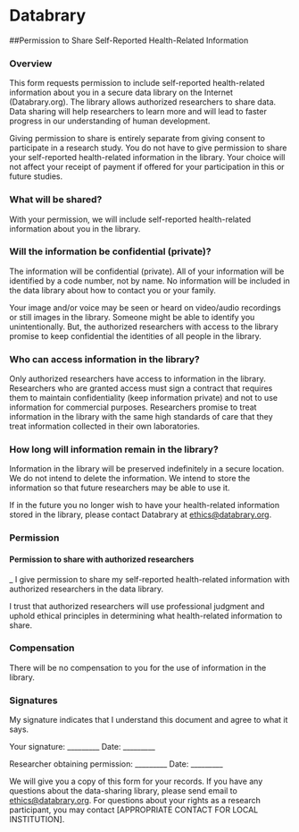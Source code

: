 # Databrary
##Permission to Share Self-Reported Health-Related Information 
### Overview
This form requests permission to include self-reported health-related information about you in a secure data library on the Internet (Databrary.org). The library allows authorized researchers to share data. Data sharing will help researchers to learn more and will lead to faster progress in our understanding of human development.

Giving permission to share is entirely separate from giving consent to participate in a research study. You do not have to give permission to share your self-reported health-related information in the library. Your choice will not affect your receipt of payment if offered for your participation in this or future studies.

### What will be shared?
With your permission, we will include self-reported health-related information about you in the library.

### Will the information be confidential (private)?
The information will be confidential (private). All of your information will be identified by a code number, not by name. No information will be included in the data library about how to contact you or your family.

Your image and/or voice may be seen or heard on video/audio recordings or still images in the library. Someone might be able to identify you unintentionally. But, the authorized researchers with access to the library promise to keep confidential the identities of all people in the library.

### Who can access information in the library?
Only authorized researchers have access to information in the library. Researchers who are granted access must sign a contract that requires them to maintain confidentiality (keep information private) and not to use information for commercial purposes. Researchers promise to treat information in the library with the same high standards of care that they treat information collected in their own laboratories.

### How long will information remain in the library?
Information in the library will be preserved indefinitely in a secure location. We do not intend to delete the information. We intend to store the information so that future researchers may be able to use it.

If in the future you no longer wish to have your health-related information stored in the library, please contact Databrary at ethics@databrary.org. 

### Permission
#### Permission to share with authorized researchers
_ I give permission to share my self-reported health-related information with authorized researchers in the data library.

I trust that authorized researchers will use professional judgment and uphold ethical principles in determining what health-related information to share.

### Compensation
There will be no compensation to you for the use of information in the library.

### Signatures
My signature indicates that I understand this document and agree to what it says.

Your signature: _________ Date: _________

Researcher obtaining permission: _________	Date: _________
							
We will give you a copy of this form for your records. If you have any questions about the data-sharing library, please send email to ethics@databrary.org. For questions about your rights as a research participant, you may contact [APPROPRIATE CONTACT FOR LOCAL INSTITUTION].

